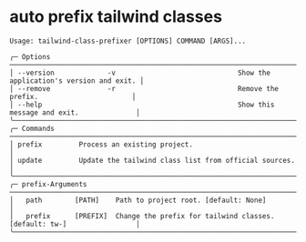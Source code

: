 # auto prefix tailwind classes

    Usage: tailwind-class-prefixer [OPTIONS] COMMAND [ARGS]...

    ╭─ Options ──────────────────────────────────────────────────────────────────────────────────────╮
    │ --version             -v                              Show the application's version and exit. │
    │ --remove              -r                              Remove the prefix.                       │
    │ --help                                                Show this message and exit.              │
    ╰────────────────────────────────────────────────────────────────────────────────────────────────╯
    ╭─ Commands ─────────────────────────────────────────────────────────────────────────────────────╮
    │ prefix         Process an existing project.                                                    │
    │ update         Update the tailwind class list from official sources.                           │
    ╰────────────────────────────────────────────────────────────────────────────────────────────────╯
    ╭─ prefix-Arguments ─────────────────────────────────────────────────────────────────────────────╮
    │   path        [PATH]    Path to project root. [default: None]                                  │
    │   prefix      [PREFIX]  Change the prefix for tailwind classes. [default: tw-]                 │
    ╰────────────────────────────────────────────────────────────────────────────────────────────────╯
